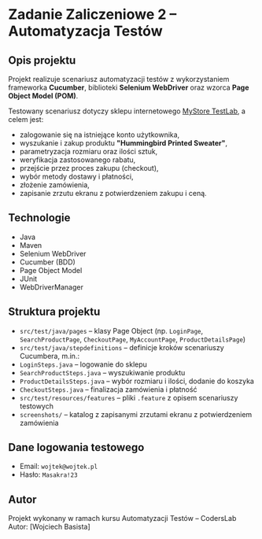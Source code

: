 # Zadanie Zaliczeniowe 2 – Automatyzacja Testów

## Opis projektu

Projekt realizuje scenariusz automatyzacji testów z wykorzystaniem frameworka **Cucumber**, biblioteki **Selenium WebDriver** oraz wzorca **Page Object Model (POM)**.

Testowany scenariusz dotyczy sklepu internetowego [MyStore TestLab](https://mystore-testlab.coderslab.pl), a celem jest:

- zalogowanie się na istniejące konto użytkownika,
- wyszukanie i zakup produktu **"Hummingbird Printed Sweater"**,
- parametryzacja rozmiaru oraz ilości sztuk,
- weryfikacja zastosowanego rabatu,
- przejście przez proces zakupu (checkout),
- wybór metody dostawy i płatności,
- złożenie zamówienia,
- zapisanie zrzutu ekranu z potwierdzeniem zakupu i ceną.

## Technologie

- Java
- Maven
- Selenium WebDriver
- Cucumber (BDD)
- Page Object Model
- JUnit
- WebDriverManager

## Struktura projektu

- `src/test/java/pages` – klasy Page Object (np. `LoginPage`, `SearchProductPage`, `CheckoutPage`, `MyAccountPage`, `ProductDetailsPage`)
- `src/test/java/stepdefinitions` – definicje kroków scenariuszy Cucumbera, m.in.:
- `LoginSteps.java` – logowanie do sklepu
- `SearchProductSteps.java` – wyszukiwanie produktu
- `ProductDetailsSteps.java` – wybór rozmiaru i ilości, dodanie do koszyka
- `CheckoutSteps.java` – finalizacja zamówienia i płatność
- `src/test/resources/features` – pliki `.feature` z opisem scenariuszy testowych
- `screenshots/` – katalog z zapisanymi zrzutami ekranu z potwierdzeniem zamówienia


## Dane logowania testowego


- Email: `wojtek@wojtek.pl`
- Hasło: `Masakra!23`

## Autor

Projekt wykonany w ramach kursu Automatyzacji Testów – CodersLab  
Autor: [Wojciech Basista]

